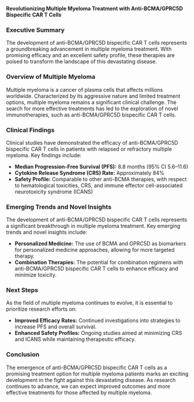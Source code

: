 **Revolutionizing Multiple Myeloma Treatment with Anti-BCMA/GPRC5D Bispecific CAR T Cells**

### Executive Summary
The development of anti-BCMA/GPRC5D bispecific CAR T cells represents a groundbreaking advancement in multiple myeloma treatment. With promising efficacy and an excellent safety profile, these therapies are poised to transform the landscape of this devastating disease.

### Overview of Multiple Myeloma
Multiple myeloma is a cancer of plasma cells that affects millions worldwide. Characterized by its aggressive nature and limited treatment options, multiple myeloma remains a significant clinical challenge. The search for more effective treatments has led to the exploration of novel immunotherapies, such as anti-BCMA/GPRC5D bispecific CAR T cells.

### Clinical Findings
Clinical studies have demonstrated the efficacy of anti-BCMA/GPRC5D bispecific CAR T cells in patients with relapsed or refractory multiple myeloma. Key findings include:

*   **Median Progression-Free Survival (PFS):** 8.8 months (95% CI 5.6–11.6)
*   **Cytokine Release Syndrome (CRS) Rate:** Approximately 84%
*   **Safety Profile:** Comparable to other anti-BCMA therapies, with respect to hematological toxicities, CRS, and immune effector cell-associated neurotoxicity syndrome (ICANS)

### Emerging Trends and Novel Insights
The development of anti-BCMA/GPRC5D bispecific CAR T cells represents a significant breakthrough in multiple myeloma treatment. Key emerging trends and novel insights include:

*   **Personalized Medicine:** The use of BCMA and GPRC5D as biomarkers for personalized medicine approaches, allowing for more targeted therapy.
*   **Combination Therapies:** The potential for combination regimens with anti-BCMA/GPRC5D bispecific CAR T cells to enhance efficacy and minimize toxicity.

### Next Steps
As the field of multiple myeloma continues to evolve, it is essential to prioritize research efforts on:

*   **Improved Efficacy Rates:** Continued investigations into strategies to increase PFS and overall survival.
*   **Enhanced Safety Profiles:** Ongoing studies aimed at minimizing CRS and ICANS while maintaining therapeutic efficacy.

### Conclusion
The emergence of anti-BCMA/GPRC5D bispecific CAR T cells as a promising treatment option for multiple myeloma patients marks an exciting development in the fight against this devastating disease. As research continues to advance, we can expect improved outcomes and more effective treatments for those affected by multiple myeloma.